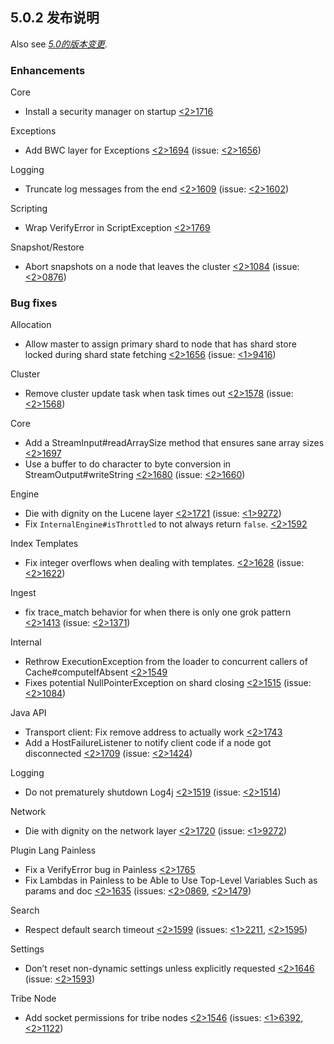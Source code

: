 ## 5.0.2 发布说明

Also see [_5.0的版本变更_](breaking-changes-5.0.html).

### Enhancements

Core 
    

  * Install a security manager on startup [<2>1716](https://github.com/elastic/elasticsearch/pull/21716)



Exceptions 
    

  * Add BWC layer for Exceptions [<2>1694](https://github.com/elastic/elasticsearch/pull/21694) (issue: [<2>1656](https://github.com/elastic/elasticsearch/issues/21656)) 



Logging 
    

  * Truncate log messages from the end [<2>1609](https://github.com/elastic/elasticsearch/pull/21609) (issue: [<2>1602](https://github.com/elastic/elasticsearch/issues/21602)) 



Scripting 
    

  * Wrap VerifyError in ScriptException [<2>1769](https://github.com/elastic/elasticsearch/pull/21769)



Snapshot/Restore 
    

  * Abort snapshots on a node that leaves the cluster [<2>1084](https://github.com/elastic/elasticsearch/pull/21084) (issue: [<2>0876](https://github.com/elastic/elasticsearch/issues/20876)) 



### Bug fixes

Allocation 
    

  * Allow master to assign primary shard to node that has shard store locked during shard state fetching [<2>1656](https://github.com/elastic/elasticsearch/pull/21656) (issue: [<1>9416](https://github.com/elastic/elasticsearch/issues/19416)) 



Cluster 
    

  * Remove cluster update task when task times out [<2>1578](https://github.com/elastic/elasticsearch/pull/21578) (issue: [<2>1568](https://github.com/elastic/elasticsearch/issues/21568)) 



Core 
    

  * Add a StreamInput#readArraySize method that ensures sane array sizes [<2>1697](https://github.com/elastic/elasticsearch/pull/21697)
  * Use a buffer to do character to byte conversion in StreamOutput#writeString [<2>1680](https://github.com/elastic/elasticsearch/pull/21680) (issue: [<2>1660](https://github.com/elastic/elasticsearch/issues/21660)) 



Engine 
    

  * Die with dignity on the Lucene layer [<2>1721](https://github.com/elastic/elasticsearch/pull/21721) (issue: [<1>9272](https://github.com/elastic/elasticsearch/issues/19272)) 
  * Fix `InternalEngine#isThrottled` to not always return `false`. [<2>1592](https://github.com/elastic/elasticsearch/pull/21592)



Index Templates 
    

  * Fix integer overflows when dealing with templates. [<2>1628](https://github.com/elastic/elasticsearch/pull/21628) (issue: [<2>1622](https://github.com/elastic/elasticsearch/issues/21622)) 



Ingest 
    

  * fix trace_match behavior for when there is only one grok pattern [<2>1413](https://github.com/elastic/elasticsearch/pull/21413) (issue: [<2>1371](https://github.com/elastic/elasticsearch/issues/21371)) 



Internal 
    

  * Rethrow ExecutionException from the loader to concurrent callers of Cache#computeIfAbsent [<2>1549](https://github.com/elastic/elasticsearch/pull/21549)
  * Fixes potential NullPointerException on shard closing [<2>1515](https://github.com/elastic/elasticsearch/pull/21515) (issue: [<2>1084](https://github.com/elastic/elasticsearch/issues/21084)) 



Java API 
    

  * Transport client: Fix remove address to actually work [<2>1743](https://github.com/elastic/elasticsearch/pull/21743)
  * Add a HostFailureListener to notify client code if a node got disconnected [<2>1709](https://github.com/elastic/elasticsearch/pull/21709) (issue: [<2>1424](https://github.com/elastic/elasticsearch/issues/21424)) 



Logging 
    

  * Do not prematurely shutdown Log4j [<2>1519](https://github.com/elastic/elasticsearch/pull/21519) (issue: [<2>1514](https://github.com/elastic/elasticsearch/issues/21514)) 



Network 
    

  * Die with dignity on the network layer [<2>1720](https://github.com/elastic/elasticsearch/pull/21720) (issue: [<1>9272](https://github.com/elastic/elasticsearch/issues/19272)) 



Plugin Lang Painless 
    

  * Fix a VerifyError bug in Painless [<2>1765](https://github.com/elastic/elasticsearch/pull/21765)
  * Fix Lambdas in Painless to be Able to Use Top-Level Variables Such as params and doc [<2>1635](https://github.com/elastic/elasticsearch/pull/21635) (issues: [<2>0869](https://github.com/elastic/elasticsearch/issues/20869), [<2>1479](https://github.com/elastic/elasticsearch/issues/21479)) 



Search 
    

  * Respect default search timeout [<2>1599](https://github.com/elastic/elasticsearch/pull/21599) (issues: [<1>2211](https://github.com/elastic/elasticsearch/issues/12211), [<2>1595](https://github.com/elastic/elasticsearch/issues/21595)) 



Settings 
    

  * Don’t reset non-dynamic settings unless explicitly requested [<2>1646](https://github.com/elastic/elasticsearch/pull/21646) (issue: [<2>1593](https://github.com/elastic/elasticsearch/issues/21593)) 



Tribe Node 
    

  * Add socket permissions for tribe nodes [<2>1546](https://github.com/elastic/elasticsearch/pull/21546) (issues: [<1>6392](https://github.com/elastic/elasticsearch/issues/16392), [<2>1122](https://github.com/elastic/elasticsearch/issues/21122)) 


